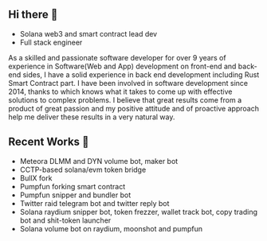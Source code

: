 ## Hi there 👋
- Solana web3 and smart contract lead dev
- Full stack engineer

As a skilled and passionate software developer for over 9 years of experience in Software(Web and App) development on front-end and back-end sides, I have a solid experience in back end development including Rust Smart Contract part.
I have been involved in software development since 2014, thanks to which knows what it takes to come up with effective solutions to complex problems.
I believe that great results come from a product of great passion and my positive attitude and of proactive approach help me deliver these results in a very natural way.

## Recent Works 🔭
- Meteora DLMM and DYN volume bot, maker bot
- CCTP-based solana/evm token bridge
- BullX fork
- Pumpfun forking smart contract
- Pumpfun snipper and bundler bot
- Twitter raid telegram bot and twitter reply bot
- Solana raydium snipper bot, token frezzer, wallet track bot, copy trading bot and shit-token launcher
- Solana volume bot on raydium, moonshot and pumpfun
<!--
**bambi-bf/bambi-bf** is a ✨ _special_ ✨ repository because its `README.md` (this file) appears on your GitHub profile.

Here are some ideas to get you started:

- 🔭 I’m currently working on ...
- 🌱 I’m currently learning ...
- 👯 I’m looking to collaborate on ...
- 🤔 I’m looking for help with ...
- 💬 Ask me about ...
- 📫 How to reach me: ...
- 😄 Pronouns: ...
- ⚡ Fun fact: ...
-->

